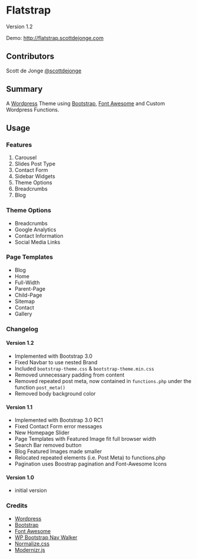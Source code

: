 Flatstrap
=========

Version 1.2

Demo: http://flatstrap.scottdejonge.com

## Contributors

Scott de Jonge [@scottdejonge](https://twitter.com/scottdejonge)

## Summary

A [Wordpress](http://wordpress.org/) Theme using [Bootstrap](http://twitter.github.io/bootstrap/), [Font Awesome](http://fortawesome.github.io/Font-Awesome/) and Custom Wordpress Functions.

## Usage

### Features

1. Carousel
2. Slides Post Type
3. Contact Form
4. Sidebar Widgets
5. Theme Options
6. Breadcrumbs
7. Blog

### Theme Options

* Breadcrumbs
* Google Analytics
* Contact Information
* Social Media Links

### Page Templates

* Blog
* Home
* Full-Width
* Parent-Page
* Child-Page
* Sitemap
* Contact
* Gallery

### Changelog

#### Version 1.2

* Implemented with Bootstrap 3.0
* Fixed Navbar to use nested Brand
* Included `bootstrap-theme.css` & `bootstrap-theme.min.css`
* Removed unnecessary padding from content
* Removed repeated post meta, now contained in `functions.php` under the function `post_meta()`
* Removed body background color

#### Version 1.1

* Implemented with Bootstrap 3.0 RC1
* Fixed Contact Form error messages
* New Homepage Slider
* Page Templates with Featured Image fit full browser width
* Search Bar removed button
* Blog Featured Images made smaller
* Relocated repeated elements (i.e. Post Meta) to functions.php
* Pagination uses Boostrap pagination and Font-Awesome Icons

#### Version 1.0

* initial version

### Credits

* [Wordpress](http://wordpress.org/)
* [Bootstrap](http://twitter.github.io/bootstrap/)
* [Font Awesome](http://fortawesome.github.io/Font-Awesome/)
* [WP Bootstrap Nav Walker](https://github.com/twittem/wp-bootstrap-navwalker)
* [Normalize.css](http://necolas.github.io/normalize.css/)
* [Modernizr.js](hhttp://modernizr.com/)